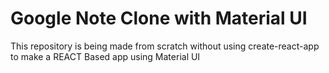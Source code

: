 # Google Note Clone with Material UI

This repository is being made from scratch without using create-react-app to make a REACT Based app using Material UI
